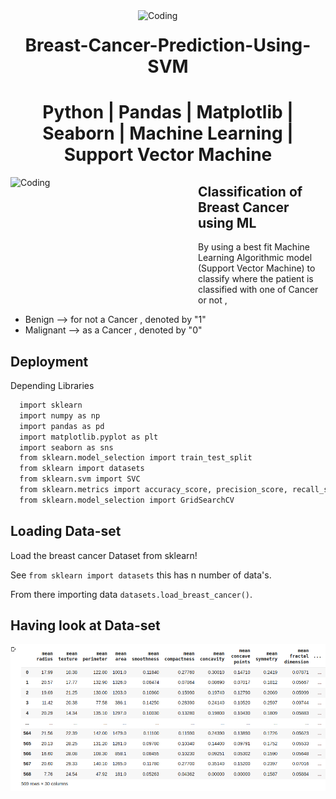 <img align="right" alt="Coding" width="300" src="https://media.giphy.com/media/gutZ5Pm6Xl62eIf5RZ/giphy.gif">
<h1 align="center">Breast-Cancer-Prediction-Using-SVM</h1> 
<h1 align="center">Python | Pandas | Matplotlib | Seaborn | Machine Learning | Support Vector  Machine</h1>
<img align="left" alt="Coding" width="300" height = "200" src="https://media.giphy.com/media/sCqnpiUFN228E/giphy.gif">

  ## Classification of Breast Cancer using ML 
  By using a best fit Machine Learning Algorithmic model (Support Vector Machine) to classify where the patient is classified with one of Cancer or not ,
  - Benign   --> for not a Cancer , denoted by  "1"
  - Malignant --> as a Cancer , denoted by  "0"


## Deployment

Depending Libraries

```bash
  import sklearn
  import numpy as np
  import pandas as pd
  import matplotlib.pyplot as plt
  import seaborn as sns
  from sklearn.model_selection import train_test_split
  from sklearn import datasets
  from sklearn.svm import SVC
  from sklearn.metrics import accuracy_score, precision_score, recall_score, f1_score, roc_auc_score
  from sklearn.model_selection import GridSearchCV
```

## Loading Data-set

Load the breast cancer Dataset from sklearn!

See `from sklearn import datasets` this has n number of data's.

From there importing data `datasets.load_breast_cancer()`.


## Having look at Data-set

![App Screenshot](images/df_data.png)

